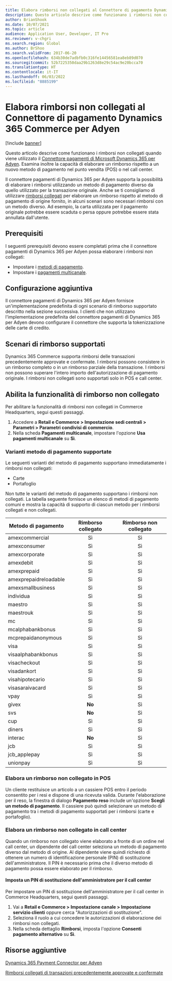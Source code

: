 ```yaml
---
title: Elabora rimborsi non collegati al Connettore di pagamento Dynamics 365 Commerce per Adyen
description: Questo articolo descrive come funzionano i rimborsi non collegati quando viene utilizzato il Connettore pagamenti di Microsoft Dynamics 365 per Adyen.
author: BrianShook
ms.date: 10/07/2021
ms.topic: article
audience: Application User, Developer, IT Pro
ms.reviewer: v-chgri
ms.search.region: Global
ms.author: BrShoo
ms.search.validFrom: 2017-06-20
ms.openlocfilehash: 634b30de7adbfb0c316fe14456581ea8eb89d070
ms.sourcegitcommit: 52b7225350daa29b1263d8e29c54ac9e20bcca70
ms.translationtype: HT
ms.contentlocale: it-IT
ms.lasthandoff: 06/03/2022
ms.locfileid: "8885199"
---
```

# <a name="process-unlinked-refunds-with-the-dynamics-365-commerce-payment-connector-for-adyen"></a>Elabora rimborsi non collegati al Connettore di pagamento Dynamics 365 Commerce per Adyen

[!include [banner](../includes/banner.md)]

Questo articolo descrive come funzionano i rimborsi non collegati quando viene utilizzato il [Connettore pagamenti di Microsoft Dynamics 365 per Adyen](adyen-connector.md). Esamina inoltre la capacità di elaborare un rimborso rispetto a un nuovo metodo di pagamento nel punto vendita (POS) o nel call center.

Il connettore pagamenti di Dynamics 365 per Adyen supporta la possibilità di elaborare i rimborsi utilizzando un metodo di pagamento diverso da quello utilizzato per la transazione originale. Anche se ti consigliamo di utilizzare [rimborsi collegati](linked-refunds.md) per elaborare un rimborso rispetto al metodo di pagamento di origine fornito, in alcuni scenari sono necessari rimborsi con un metodo diverso. Ad esempio, la carta utilizzata per il pagamento originale potrebbe essere scaduta o persa oppure potrebbe essere stata annullata dall'utente.

## <a name="prerequisites"></a>Prerequisiti

I seguenti prerequisiti devono essere completati prima che il connettore pagamenti di Dynamics 365 per Adyen possa elaborare i rimborsi non collegati:

- Impostare i [metodi di pagamento](../payment-methods.md).
- Impostare i [pagamenti multicanale](../omni-channel-payments.md).

## <a name="additional-configuration"></a>Configurazione aggiuntiva

Il connettore pagamenti di Dynamics 365 per Adyen fornisce un'implementazione predefinita di ogni scenario di rimborso supportato descritto nella sezione successiva. I clienti che non utilizzano l'implementazione predefinita del connettore pagamenti di Dynamics 365 per Adyen devono configurare il connettore che supporta la tokenizzazione delle carte di credito.

## <a name="supported-refund-scenarios"></a>Scenari di rimborso supportati

Dynamics 365 Commerce supporta rimborsi delle transazioni precedentemente approvate e confermate. I rimborsi possono consistere in un rimborso completo o in un rimborso parziale della transazione. I rimborsi non possono superare l'intero importo dell'autorizzazione di pagamento originale. I rimborsi non collegati sono supportati solo in POS e call center.

## <a name="enable-unlinked-refunds-functionality"></a>Abilita la funzionalità di rimborso non collegato

Per abilitare la funzionalità di rimborsi non collegati in Commerce Headquarters, segui questi passaggi.

1. Accedere a **Retail e Commerce \> Impostazione sedi centrali \> Parametri \> Parametri condivisi di commercio**.
1. Nella scheda **Pagamenti multicanale**, impostare l'opzione **Usa pagamenti multicanale** su **Sì**.

### <a name="supported-payment-method-variants"></a>Varianti metodo di pagamento supportate

Le seguenti varianti del metodo di pagamento supportano immediatamente i rimborsi non collegati:

- Carte
- Portafoglio

Non tutte le varianti del metodo di pagamento supportano i rimborsi non collegati. La tabella seguente fornisce un elenco di metodi di pagamento comuni e mostra la capacità di supporto di ciascun metodo per i rimborsi collegati e non collegati.

| Metodo di pagamento        | Rimborso collegato | Rimborso non collegato |
|-----------------------|:-------------:|:---------------:|
| amexcommercial        | Sì           | Sì             |
| amexconsumer          | Sì           | Sì             |
| amexcorporate         | Sì           | Sì             |
| amexdebit             | Sì           | Sì             |
| amexprepaid           | Sì           | Sì             |
| amexprepaidreloadable | Sì           | Sì             |
| amexsmallbusiness     | Sì           | Sì             |
| individua              | Sì           | Sì             |
| maestro               | Sì           | Sì             |
| maestrouk             | Sì           | Sì             |
| mc                    | Sì           | Sì             |
| mcalphabankbonus      | Sì           | Sì             |
| mcprepaidanonymous    | Sì           | Sì             |
| visa                  | Sì           | Sì             |
| visaalphabankbonus    | Sì           | Sì             |
| visacheckout          | Sì           | Sì             |
| visadankort           | Sì           | Sì             |
| visahipotecario       | Sì           | Sì             |
| visasaraivacard       | Sì           | Sì             |
| vpay                  | Sì           | Sì             |
| givex                 | **No**        | Sì             |
| svs                   | **No**        | Sì             |
| cup                   | Sì           | Sì             |
| diners                | Sì           | Sì             |
| interac               | **No**        | Sì             |
| jcb                   | Sì           | Sì             |
| jcb_applepay          | Sì           | Sì             |
| unionpay              | Sì           | Sì             |

### <a name="process-an-unlinked-refund-in-pos"></a>Elabora un rimborso non collegato in POS

Un cliente restituisce un articolo a un cassiere POS entro il periodo consentito per i resi e dispone di una ricevuta valida. Durante l'elaborazione per il reso, la finestra di dialogo **Pagamento reso** include un'opzione **Scegli un metodo di pagamento**. Il cassiere può quindi selezionare un metodo di pagamento tra i metodi di pagamento supportati per i rimborsi (carte e portafoglio).

### <a name="process-an-unlinked-refund-in-call-center"></a>Elabora un rimborso non collegato in call center

Quando un rimborso non collegato viene elaborato a fronte di un ordine nel call center, un dipendente del call center seleziona un metodo di pagamento diverso dal metodo di origine. Al dipendente viene quindi richiesto di ottenere un numero di identificazione personale (PIN) di sostituzione dell'amministratore. Il PIN è necessario prima che il diverso metodo di pagamento possa essere elaborato per il rimborso.

#### <a name="set-up-an-administrator-override-pin-for-call-center"></a>Imposta un PIN di sostituzione dell'amministratore per il call center

Per impostare un PIN di sostituzione dell'amministratore per il call center in Commerce Headquarters, segui questi passaggi.

1. Vai a **Retail e Commerce \> Impostazione canale \> Impostazione servizio clienti** oppure cerca "Autorizzazioni di sostituzione".
1. Seleziona il ruolo a cui concedere le autorizzazioni di elaborazione dei rimborsi non collegati.
1. Nella scheda dettaglio **Rimborsi**, imposta l'opzione **Consenti pagamento alternativo** su **Sì**.

## <a name="additional-resources"></a>Risorse aggiuntive

[Dynamics 365 Payment Connector per Adyen](adyen-connector.md)

[Rimborsi collegati di transazioni precedentemente approvate e confermate](linked-refunds.md)
